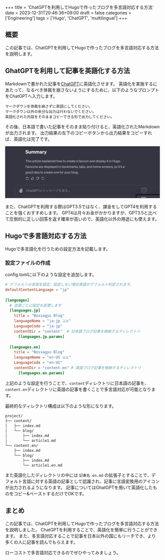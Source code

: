 +++
title = 'ChatGPTを利用してHugoで作ったブログを多言語対応する方法'
date = 2023-12-31T20:46:36+09:00
draft = false
categories = ['Engineering']
tags = ['Hugo', 'ChatGPT', 'multilingual']
+++

## 概要
この記事では、ChatGPTを利用してHugoで作ったブログを多言語対応する方法を説明します。

## GhatGPTを利用して記事を英語化する方法
Markdownで書かれた記事を[ChatGPT](https://chat.openai.com/)に英語化させます。
英語化を実施するにあたって、なるべき体裁を崩さないようにするために、以下のようなプロンプトをChatGPTへ入力します。

```text
マークダウンを体裁を崩さずに英語にしてください。
マークダウン以外の余分な出力は行わないでください。
英語化された内容をそのままコピーできる形で出力してください。
```

その後、日本語で書いた記事をそのまま貼り付けると、英語化されたMarkdownが出力されます。
出力結果の左下のコピーボタンから出力結果をコピーすれば、英語化は完了です。

![ChatGPTの画面](img-011-001.png)

また、ChatGPTを利用する際はGPT3.5ではなく、課金をしてGPT4を利用することを強くおすすめします。
GPT4は月々お金がかかりますが、GPT3.5と比べて圧倒的に正しい回答を返す確率が高いので、英語化以外の用途にも使えます。


## Hugoで多言語対応する方法
Hugoで多言語化を行うための設定方法を記載します。

### 設定ファイルの作成
config.tomlに以下のような設定を追加します。

```toml
# デフォルトの言語を設定、設定しない場合英語がデフォルト判定されます。
defaultContentLanguage = "jp"

[languages]
  # 言語ごとに設定を変更します
  [languages.jp]
    title = "Bossagyu Blog"
    languageName = "ja-jp 🇯🇵"
    LanguageCode = "ja-jp"
    contentDir = "content"  # 日本語ブログ記事を格納するディレクトリ
      [languages.jp.params]
  
  [languages.en]
    title = "Bossagyu Blog"
    languageName = "en-US 🇺🇸"
    LanguageCode = "en-US"
    contentDir = "content.en" # 英語ブログ記事を格納するディレクトリ
      [languages.en.params]
```
上記のような設定を行うことで、`content`ディレクトリに日本語の記事を、`content.en`ディレクトリに英語の記事を書くことで多言語対応が可能となります。

最終的なディレクトリ構成は以下のような形になります。

```text
project/
├── content/
│   ├── index.md
│   └── blog/
│       ├── index.md
│       └── article1.md
└── content.en/
    ├── index.md
    └── blog/
        ├── index.md
        └── article1.en.md
```
また英語化したディレクトリの中には `記事名.en.md` の拡張子とすることで、デフォルト言語に対する英語の記事として認識され、記事に言語変換用のアイコンが出力されるようになります。
記事についてはGhatGPTを用いて英語化したものをコピー&ペーストするだけでOKです。

## まとめ
この記事では、ChatGPTを利用してHugoで作ったブログを多言語対応する方法を説明しました。
ChatGPTを利用することで、英語化を簡単に行うことができます。
また、多言語対応することで記事を日本以外の国にもリーチでき、より多くの人に記事を読んでもらえます。

ローコストで多言語対応できるのでぜひやってみましょう。